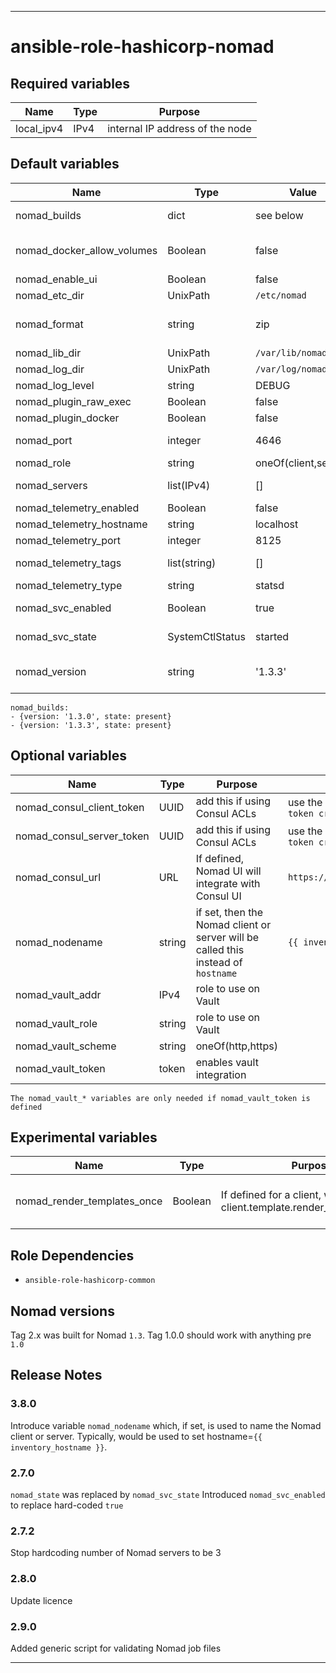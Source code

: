 ----
# ansible-role-hashicorp-nomad

## Required variables
| Name | Type | Purpose |
| ---- | ---- | ------- |
| local_ipv4 | IPv4 | internal IP address of the node |

## Default variables
| Name | Type | Value | Purpose |
| ---- | ---- | ----- | ------- |
| nomad_builds | dict | see below | decides with versions of the binary to install |
| nomad_docker_allow_volumes | Boolean | false | whether a Nomad client should allow Docker volumes |
| nomad_enable_ui | Boolean | false ||
| nomad_etc_dir | UnixPath | `/etc/nomad` | where the config lives |
| nomad_format | string | zip | used to work out the name of the Nomad archive |
| nomad_lib_dir | UnixPath | `/var/lib/nomad` ||
| nomad_log_dir | UnixPath | `/var/log/nomad` ||
| nomad_log_level | string | DEBUG ||
| nomad_plugin_raw_exec | Boolean | false ||
| nomad_plugin_docker | Boolean | false ||
| nomad_port | integer | 4646 | where the Nomad UI listens |
| nomad_role | string | oneOf(client,server) ||
| nomad_servers | list(IPv4) | [] | IP addrs of the Nomad server agents |
| nomad_telemetry_enabled | Boolean | false ||
| nomad_telemetry_hostname | string | localhost ||
| nomad_telemetry_port | integer | 8125 ||
| nomad_telemetry_tags | list(string) | [] | string format = "name:value" |
| nomad_telemetry_type | string | statsd | oneOf(datadog,statsd) |
| nomad_svc_enabled | Boolean | true | whether to start the service after reboot ||
| nomad_svc_state | SystemCtlStatus | started | oneOf(restarted, started, stopped) ||
| nomad_version | string | '1.3.3' | defines which of the entries in `nomad_builds` is active |
```
nomad_builds:
- {version: '1.3.0', state: present}
- {version: '1.3.3', state: present}
```

## Optional variables
| Name | Type | Purpose | Example |
| ---- | ---- | ------- | ------- |
| nomad_consul_client_token | UUID | add this if using Consul ACLs | use the output from `consul acl token create` |
| nomad_consul_server_token | UUID | add this if using Consul ACLs | use the output from `consul acl token create` |
| nomad_consul_url | URL | If defined, Nomad UI will integrate with Consul UI | `https://consul.example.com/ui` |
| nomad_nodename | string | if set, then the Nomad client or server will be called this instead of `hostname` | `{{ inventory_hostname }}` |
| nomad_vault_addr | IPv4 | role to use on Vault ||
| nomad_vault_role | string | role to use on Vault ||
| nomad_vault_scheme | string | oneOf(http,https) ||
| nomad_vault_token | token | enables vault integration ||
```
The nomad_vault_* variables are only needed if nomad_vault_token is defined
```

## Experimental variables
| Name | Type | Purpose | Comment |
| ---- | ---- | ------- | ------- |
| nomad_render_templates_once | Boolean | If defined for a client, will add client.template.render_templates_once | Requires custom Nomad build |

## Role Dependencies
- `ansible-role-hashicorp-common`

## Nomad versions
Tag 2.x was built for Nomad `1.3`.  Tag 1.0.0 should work with anything pre `1.0`

## Release Notes
### 3.8.0
Introduce variable `nomad_nodename` which, if set, is used to name the Nomad client or server.  Typically, would be used to set hostname=`{{ inventory_hostname }}`.
### 2.7.0
`nomad_state` was replaced by `nomad_svc_state`
Introduced `nomad_svc_enabled` to replace hard-coded `true`
### 2.7.2
Stop hardcoding number of Nomad servers to be 3
### 2.8.0
Update licence
### 2.9.0
Added generic script for validating Nomad job files

****
